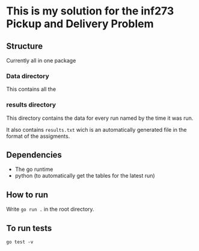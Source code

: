 # This is my solution for the inf273 Pickup and Delivery Problem
## Structure
Currently all in one package
### Data directory
This contains all the

### results directory
This directory contains the data for every run named by the time it was run.

It also contains `results.txt` wich is an automatically generated file in the format of the assigments.

## Dependencies
- The go runtime
- python (to automatically get the tables for the latest run)

## How to run
Write `go run .` in the root directory.

## To run tests
`go test -v`
